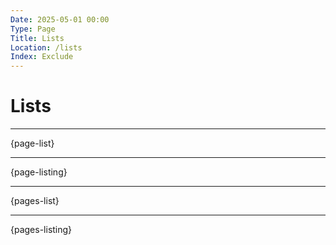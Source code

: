 ```yaml
---
Date: 2025-05-01 00:00
Type: Page
Title: Lists
Location: /lists
Index: Exclude
---
```


# Lists

---

{page-list}


---

{page-listing}

---

{pages-list}

---

{pages-listing}
